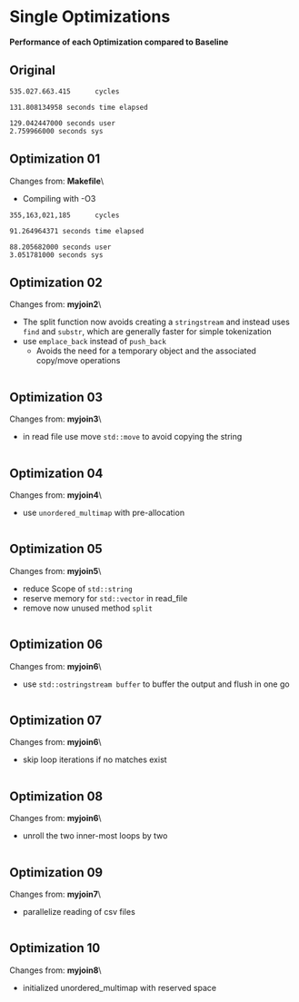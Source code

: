 # Single Optimizations
**Performance of each Optimization compared to Baseline**

## Original
```
535.027.663.415      cycles

131.808134958 seconds time elapsed

129.042447000 seconds user
2.759966000 seconds sys
```

## Optimization 01
Changes from: **Makefile**\
* Compiling with -O3
```
355,163,021,185      cycles

91.264964371 seconds time elapsed

88.205682000 seconds user
3.051781000 seconds sys
```

## Optimization 02
Changes from: **myjoin2**\
* The split function now avoids creating a `stringstream` and instead uses `find` and `substr`, which are generally faster for simple tokenization
* use `emplace_back` instead of `push_back`
    * Avoids the need for a temporary object and the associated copy/move operations
```

```

## Optimization 03
Changes from: **myjoin3**\
* in read file use move `std::move` to avoid copying the string

```

```

## Optimization 04
Changes from: **myjoin4**\
* use `unordered_multimap` with pre-allocation

```

```

## Optimization 05
Changes from: **myjoin5**\
* reduce Scope of `std::string`
* reserve memory for `std::vector` in read_file
* remove now unused method `split`

```

```

## Optimization 06
Changes from: **myjoin6**\
* use `std::ostringstream buffer` to buffer the output and flush in one go

```

```

## Optimization 07
Changes from: **myjoin6**\
* skip loop iterations if no matches exist

```

```

## Optimization 08
Changes from: **myjoin6**\
* unroll the two inner-most loops by two

```

```

## Optimization 09
Changes from: **myjoin7**\
* parallelize reading of csv files

```

```

## Optimization 10
Changes from: **myjoin8**\
* initialized unordered_multimap with reserved space

```

```